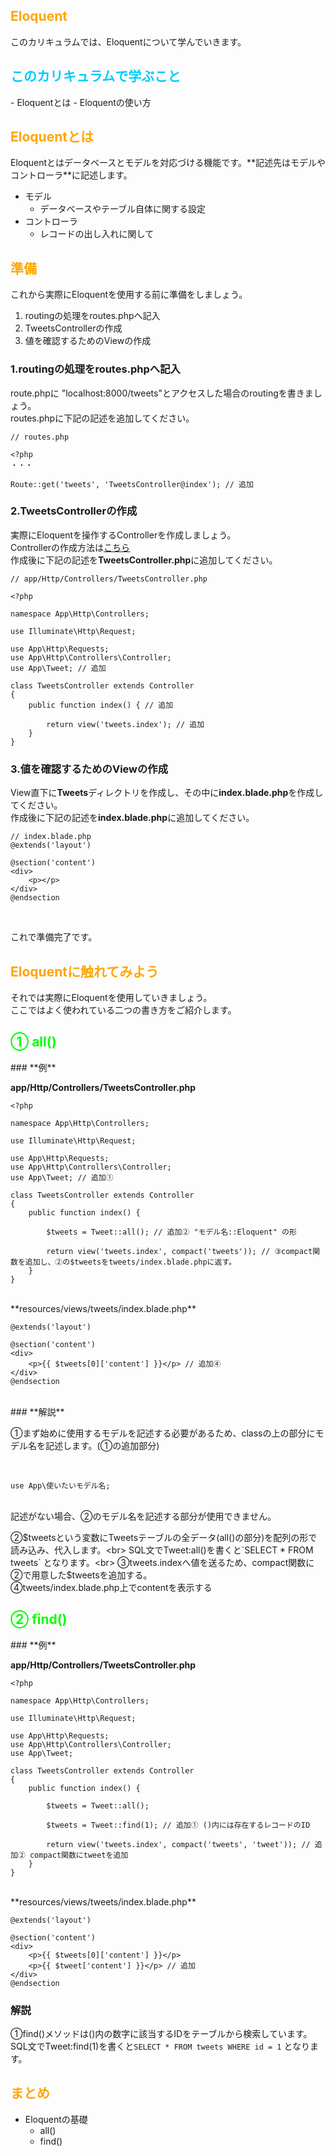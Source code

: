 <h2 style="color: orange;">Eloquent</h2>
このカリキュラムでは、Eloquentについて学んでいきます。

<h2 style="color: #00CCFF;">このカリキュラムで学ぶこと</h2>
- Eloquentとは
- Eloquentの使い方

<h2 style="color: orange;">Eloquentとは</h2>
Eloquentとはデータベースとモデルを対応づける機能です。**記述先はモデルやコントローラ**に記述します。<br>

- モデル
  - データベースやテーブル自体に関する設定
- コントローラ
  - レコードの出し入れに関して

<h2 style="color: orange;">準備</h2>
これから実際にEloquentを使用する前に準備をしましょう。<br>

1. routingの処理をroutes.phpへ記入
2. TweetsControllerの作成
3. 値を確認するためのViewの作成

### 1.routingの処理をroutes.phpへ記入
route.phpに "localhost:8000/tweets"とアクセスした場合のroutingを書きましょう。<br>
routes.phpに下記の記述を追加してください。

```
// routes.php

<?php
・・・

Route::get('tweets', 'TweetsController@index'); // 追加
```

### 2.TweetsControllerの作成
実際にEloquentを操作するControllerを作成しましょう。<br>
Controllerの作成方法は<a href="http://hackers.nexseed.net/curriculums/149">こちら</a><br>
作成後に下記の記述を**TweetsController.php**に追加してください。<br>

```
// app/Http/Controllers/TweetsController.php

<?php

namespace App\Http\Controllers;

use Illuminate\Http\Request;

use App\Http\Requests;
use App\Http\Controllers\Controller;
use App\Tweet; // 追加

class TweetsController extends Controller
{
    public function index() { // 追加

        return view('tweets.index'); // 追加
    }
}

```

### 3.値を確認するためのViewの作成
View直下に**Tweets**ディレクトリを作成し、その中に**index.blade.php**を作成してください。<br>
作成後に下記の記述を**index.blade.php**に追加してください。<br>

```
// index.blade.php
@extends('layout')

@section('content')
<div>
    <p></p>
</div>
@endsection
```

<br>

これで準備完了です。

<h2 style="color: orange;">Eloquentに触れてみよう</h2>
それでは実際にEloquentを使用していきましょう。<br>
ここではよく使われている二つの書き方をご紹介します。<br>

<h2 style="color: #00FF00;">① all()</h2>
### **例**

**app/Http/Controllers/TweetsController.php**

```
<?php

namespace App\Http\Controllers;

use Illuminate\Http\Request;

use App\Http\Requests;
use App\Http\Controllers\Controller;
use App\Tweet; // 追加①

class TweetsController extends Controller
{
    public function index() {

        $tweets = Tweet::all(); // 追加② "モデル名::Eloquent" の形

        return view('tweets.index', compact('tweets')); // ③compact関数を追加し、②の$tweetsをtweets/index.blade.phpに返す。
    }
}
```

<br>
**resources/views/tweets/index.blade.php** <br>

```
@extends('layout')

@section('content')
<div>
    <p>{{ $tweets[0]['content'] }}</p> // 追加④
</div>
@endsection
```

<br>
### **解説**

①まず始めに使用するモデルを記述する必要があるため、classの上の部分にモデル名を記述します。(①の追加部分)<br>

<br>

```
use App\使いたいモデル名;
```

<br>
記述がない場合、②のモデル名を記述する部分が使用できません。

②$tweetsという変数にTweetsテーブルの全データ(all()の部分)を配列の形で読み込み、代入します。<br>
SQL文でTweet:all()を書くと`SELECT * FROM tweets` となります。<br>
③tweets.indexへ値を送るため、compact関数に②で用意した$tweetsを追加する。<br>
④tweets/index.blade.php上でcontentを表示する

<h2 style="color: #00FF00;">② find()</h2>
### **例**

**app/Http/Controllers/TweetsController.php**

```
<?php

namespace App\Http\Controllers;

use Illuminate\Http\Request;

use App\Http\Requests;
use App\Http\Controllers\Controller;
use App\Tweet;

class TweetsController extends Controller
{
    public function index() {

        $tweets = Tweet::all();

        $tweets = Tweet::find(1); // 追加① ()内には存在するレコードのID

        return view('tweets.index', compact('tweets', 'tweet')); // 追加② compact関数にtweetを追加
    }
}
```

<br>
**resources/views/tweets/index.blade.php** <br>

```
@extends('layout')

@section('content')
<div>
    <p>{{ $tweets[0]['content'] }}</p>
    <p>{{ $tweet['content'] }}</p> // 追加
</div>
@endsection
```

### **解説**
①find()メソッドは()内の数字に該当するIDをテーブルから検索しています。<br>
SQL文でTweet:find(1)を書くと`SELECT * FROM tweets WHERE id = 1` となります。<br>


<h2 style="color: orange;">まとめ</h2>

- Eloquentの基礎
  - all()
  - find()
